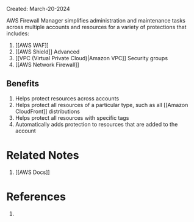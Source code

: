 Created: March-20-2024

AWS Firewall Manager simplifies administration and maintenance tasks across multiple accounts and resources for a variety of protections that includes:

1. [[AWS WAF]]
2. [[AWS Shield]] Advanced
3. [[VPC (Virtual Private Cloud)|Amazon VPC]] Security groups
4. [[AWS Network Firewall]]
## Benefits

1. Helps protect resources across accounts
2. Helps protect all resources of a particular type, such as all [[Amazon CloudFront]] distributions
3. Helps protect all resources with specific tags
4. Automatically adds protection to resources that are added to the account

# Related Notes

1. [[AWS Docs]]
# References

1. 